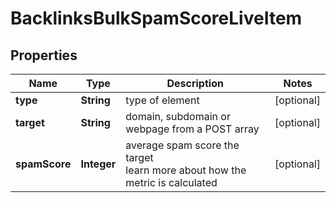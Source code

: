 # BacklinksBulkSpamScoreLiveItem


## Properties

| Name | Type | Description | Notes |
|------------ | ------------- | ------------- | -------------|
**type** | **String** | type of element |[optional]|
**target** | **String** | domain, subdomain or webpage from a POST array |[optional]|
**spamScore** | **Integer** | average spam score the target<br>learn more about how the metric is calculated |[optional]|